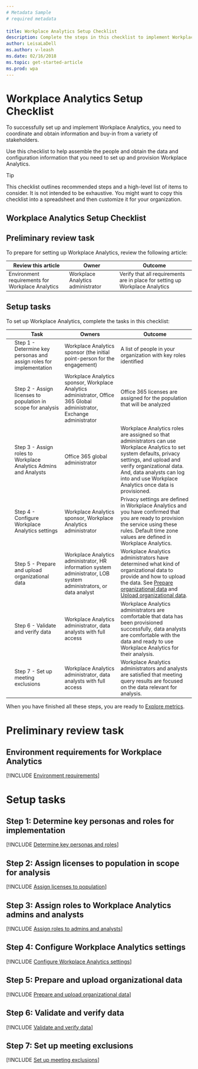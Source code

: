 ```yaml
---
# Metadata Sample
# required metadata

title: Workplace Analytics Setup Checklist
description: Complete the steps in this checklist to implement Workplace Analytics in your organization
author: LeisaLaDell
ms.author: v-leash
ms.date: 02/16/2018
ms.topic: get-started-article
ms.prod: wpa
---
```


# Workplace Analytics Setup Checklist

To successfully set up and implement Workplace Analytics, you need to coordinate and obtain information and buy-in from a variety of stakeholders.

Use this checklist to help assemble the people and obtain the data and configuration information that you need to set up and provision Workplace Analytics.

> [!TIP]
> This checklist outlines recommended steps and a high-level list of items to consider. It is not intended to be exhaustive. You might want to copy this checklist into a spreadsheet and then customize it for your organization.

## Workplace Analytics Setup Checklist

## Preliminary review task

To prepare for setting up Workplace Analytics, review the following article:  

| Review this article | Owner | Outcome |
|------|-------|---------|
| Environment requirements for Workplace Analytics | Workplace Analytics administrator |  <!-- VERIFY THIS WORDING --> Verify that all requirements are in place for setting up Workplace Analytics     |

## Setup tasks

To set up Workplace Analytics, complete the tasks in this checklist: 

| | Task | Owners | Outcome |
|---|------|-------|---------|
| <img src="../Images/Team-adopt-plan-checklist-box.PNG">  | Step 1 - Determine key personas and assign roles for implementation    |Workplace Analytics sponsor (the initial point-person for the engagement)       |   A list of people in your organization with key roles identified     |
| <img src="../Images/Team-adopt-plan-checklist-box.PNG">  | Step 2 - Assign licenses to population in scope for analysis     |   Workplace Analytics sponsor, Workplace Analytics administrator, Office 365 Global administrator, Exchange administrator     | Office 365 licenses are assigned for the population that will be analyzed   |
| <img src="../Images/Team-adopt-plan-checklist-box.PNG">  | Step 3 - Assign roles to Workplace Analytics Admins and Analysts   |    Office 365 global administrator   |     Workplace Analytics roles are assigned so that administrators can use Workplace Analytics to set system defaults, privacy settings, and upload and verify organizational data. And,  data analysts can log into and use Workplace Analytics once data is provisioned.   |
| <img src="../Images/Team-adopt-plan-checklist-box.PNG">  | Step 4 - Configure Workplace Analytics settings    |    Workplace Analytics sponsor, Workplace Analytics administrator   |  Privacy settings are defined in Workplace Analytics and you have confirmed that you are ready to provision the service using these rules. Default time zone values are defined in Workplace Analytics.        |
| <img src="../Images/Team-adopt-plan-checklist-box.PNG">  | Step 5 - Prepare and upload organizational data    |   Workplace Analytics administrator, HR information system administrator, LOB system administrators, or data analyst     |    Workplace Analytics administrators have determined what kind of organizational data to provide and how to upload the data. See [Prepare organizational data](../Use/Prepare-organizational-data.md) and [Upload organizational data](../Use/Upload-organizational-data.md).    |
| <img src="../Images/Team-adopt-plan-checklist-box.PNG">  | Step 6 - Validate and verify data    |  Workplace Analytics administrator, data analysts with full access     |    Workplace Analytics administrators are comfortable that data has been provisioned successfully, data analysts are comfortable with the data and ready to use Workplace Analytics for their analysis.     |
| <img src="../Images/Team-adopt-plan-checklist-box.PNG">  | Step 7 - Set up meeting exclusions  |   Workplace Analytics administrator, data analysts with full access     |     Workplace Analytics administrators and analysts are satisfied that meeting query results are focused on the data relevant for analysis.

When you have finished all these steps, you are ready to [Explore metrics](../Use/Explore-Metrics-Week-in-the-Life.md).

# Preliminary review task

## Environment requirements for Workplace Analytics

[!INCLUDE [Environment requirements](../Setup/Environment-Requirements.md)] 

# Setup tasks

## Step 1: Determine key personas and roles for implementation

[!INCLUDE [Determine key personas and roles](../Setup/Determine-key-personas.md)] 

## Step 2: Assign licenses to population in scope for analysis

[!INCLUDE [Assign licenses to population](../Setup/Assign-licenses-to-population.md)] 

## Step 3: Assign roles to Workplace Analytics admins and analysts

[!INCLUDE [Assign roles to admins and analysts](../Setup/Configure-wpa-settings.md)] 

## Step 4: Configure Workplace Analytics settings

[!INCLUDE [Configure Workplace Analytics settings](../Setup/Configure-wpa-settings.md)] 

## Step 5: Prepare and upload organizational data

[!INCLUDE [Prepare and upload organizational data](../Setup/Prep-upload-org-data.md)] 

## Step 6: Validate and verify data

[!INCLUDE [Validate and verify data](../Setup/Set-up-mtg-exclusions.md)] 

## Step 7: Set up meeting exclusions

[!INCLUDE [Set up meeting exclusions](../Setup/Set-up-mtg-exclusions.md)] 




